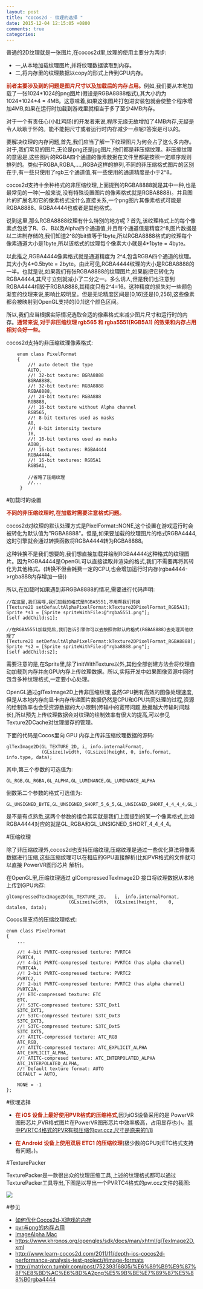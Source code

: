 ```yaml
---
layout: post
title: "cocos2d - 纹理的选择 "
date: 2015-12-04 12:15:05 +0800
comments: true
categories: 
---
```


普通的2D纹理就是一张图片,在cocos2d里,纹理的使用主要分为两步:

- 一,从本地加载纹理图片,并将纹理数据读取到内存。
- 二,将内存里的纹理数据以copy的形式上传到GPU内存。

<font color='#bd260d'>**前者主要涉及到的问题是图片尺寸以及加载后的内存占用。**</font>例如,我们要从本地加载了一张1024\*1024的png图片(假设是RGBA8888格式),其大小约为1024\*1024\*4 = 4MB。这意味着,如果这张图片打包进安装包就会使整个程序增加4MB,如果在运行时加载到游戏里就相当于多了至少4MB内存。
	
对于一个有责任心(小肚鸡肠)的开发者来说,程序无缘无故增加了4MB内存,无疑是令人耿耿于怀的。能不能把尺寸或者运行时内存减少一点呢?答案是可以的。

要解决纹理的内存问题,首先,我们应当了解一下纹理图片为何会占了这么多内存。对于,我们常见的图片,无论是png还是jpg图片,他们都是非压缩纹理。非压缩纹理的意思是,这些图片的RGBA四个通道的像素数据在文件里都是按照一定顺序规则排列的。类似于RGBA,RGBA,....,RGBA这样的排列,不同的非压缩格式图片的区别在于,有一些只使用了rgb三个通道值,有一些使用的通道精度是小于2^8。

cocos2d支持十余种格式的非压缩纹理,上面提到的RGBA8888就是其中一种,也是最常见的一种(一般来说,没有特殊设置图片的像素格式就是RGBA8888)。并且图片的扩展名和它的像素格式没什么直接关系,一个png图片其像素格式可能是RGBA8888、RGBA4444也或者是其他格式。

说到这里,那么RGBA8888纹理有什么特别的地方呢？首先,该纹理格式上的每个像素点包括了R、G、B以及Alpha四个通道值,并且每个通道值是精度2^8,图片数据是以二进制存储的,我们知道2^8的bit值等于1byte,所以RGBA8888格式的纹理每个像素通道大小是1byte,所以该格式的纹理每个像素大小就是4*1byte = 4byte。

以此推之,RGBA4444像素格式就是通道精度为 2^4,包含RGBA四个通道的纹理。其大小为4\*0.5byte = 2byte。由此可见,RGBA4444纹理的大小是RGBA8888的一半。也就是说,如果我们有张RGBA8888的纹理图片,如果能把它转化为RGBA4444,其尺寸立刻就减小了二分之一。多么诱人,但是我们也注意到RGBA4444相较于RGBA8888,其精度只有2^4=16。这种精度的损失对一些颜色渐变的纹理来说,影响比较明显。但是无论精度区间是[0,16]还是[0,256],这些像素都会被映射到OpenGL支持的[0,1]这个颜色区间。

所以,我们应当根据实际情况选取合适的像素格式来减少图片尺寸和运行时的内存。<font color='#bd260d'>**通常来说,对于非压缩纹理 rgb565 和 rgba5551(RGB5A1) 的效果和内存占用相对会好一些。**</font>

cocos2d支持的非压缩纹理像素格式:

	    enum class PixelFormat
	    {
	        //! auto detect the type
	        AUTO,
	        //! 32-bit texture: BGRA8888
	        BGRA8888,
	        //! 32-bit texture: RGBA8888
	        RGBA8888,
	        //! 24-bit texture: RGBA888
	        RGB888,
	        //! 16-bit texture without Alpha channel
	        RGB565,
	        //! 8-bit textures used as masks
	        A8,
	        //! 8-bit intensity texture
	        I8,
	        //! 16-bit textures used as masks
	        AI88,
	        //! 16-bit textures: RGBA4444
	        RGBA4444,
	        //! 16-bit textures: RGB5A1
			RGB5A1,
			
	        //省略了压缩纹理
	        //...
	     }

#加载时的设置

<font color='#bd260d'>**不同的非压缩纹理时,在加载时需要注意格式问题。**</font>

cocos2d对纹理的默认处理方式是PixelFormat::NONE,这个设置在游戏运行时会被转化为默认值为"RGBA8888"。但是,如果要加载的纹理图片的格式RGBA4444,这时引擎就会通过转换函数将RGBA4444转为RGBA8888。

这种转换不是我们想要的,我们想直接加载并绘制RGBA4444这种格式的纹理图片。因为RGBA4444是OpenGL可以直接读取并渲染的格式,我们不需要再将其转化为其他格式。(转换不但会耗费一定的CPU,也会增加运行时内存(rgba4444->rgba888内存增加一倍))

所以,在加载时如果遇到非RGBA8888的情况,需要进行代码声明:

	//在这里,我们高呼,我们加载的格式是RGBA5551,不用帮我们转换
	[Texture2D setDefaultAlphaPixelFormat:kTexture2DPixelFormat_RGB5A1];
    Sprite *s1 = [Sprite spriteWithFile:@"rgba5551.png"];
    [self addChild:s1];
    
    //在RGBA5551加载完后,我们告诉引擎你可以去按照你默认的格式(RGBA8888)去处理其他纹理了
    [Texture2D setDefaultAlphaPixelFormat:kTexture2DPixelFormat_RGBA8888];
    Sprite *s2 = [Sprite spriteWithFile:@"rgba8888.png"];
    [self addChild:s2];

需要注意的是,在Sprite里,除了initWithTexture以外,其他全部创建方法会将纹理自动加载到内存并向GPU内存上传纹理数据。所以,实际开发中如果图像资源中同时包含多种纹理格式,一定要小心处理。

OpenGL通过glTexImage2D上传非压缩纹理,虽然GPU拥有高效的图像处理速度,但是从本地内存向显卡内存传递图片数据仍然是CPU和GPU共同处理的过程,资源的绘制效率也会受资源数据的大小限制(传输中的宽带问题,数据越大传输时间越长),所以预先上传纹理数据会对纹理的绘制效率有很大的提高,可以参见Texture2DCache对纹理缓存的管理。

下面的代码是Cocos里向 GPU 内存上传非压缩纹理数据的源码:

	glTexImage2D(GL_TEXTURE_2D, i, info.internalFormat, 
				 (GLsizei)width, (GLsizei)height, 0, info.format, info.type, data);
	
	
其中,第三个参数的可选值为:

	GL_RGB,GL_RGBA,GL_ALPHA,GL_LUMINANCE,GL_LUMINANCE_ALPHA 
	
倒数第二个参数的格式可选值为:

	GL_UNSIGNED_BYTE,GL_UNSIGNED_SHORT_5_6_5,GL_UNSIGNED_SHORT_4_4_4_4,GL_UNSIGNED_SHORT_5_5_5_1
	
是不是有点熟悉,这两个参数的组合其实就是我们上面提到的某一个像素格式,比如RGBA4444对应的就是GL_RGBA和GL_UNSIGNED_SHORT_4_4_4_4。

#压缩纹理

除了非压缩纹理外,cocos2d也支持压缩纹理,压缩纹理是通过一些优化算法将像素数据进行压缩,这些压缩纹理可以在相应的GPU直接解析(比如PVR格式的文件就可以直接 PowerVR图形芯片 解析)。

在OpenGL里,压缩纹理通过 glCompressedTexImage2D 接口将纹理数据从本地上传到GPU内存:

	glCompressedTexImage2D(GL_TEXTURE_2D, 	i, 	info.internalFormat,
						   (GLsizei)width, 	(GLsizei)height, 	0, 	datalen, data);


Cocos里支持的压缩纹理格式:
	
	enum class PixelFormat
    {
    	...
    
		//! 4-bit PVRTC-compressed texture: PVRTC4
        PVRTC4,
        //! 4-bit PVRTC-compressed texture: PVRTC4 (has alpha channel)
        PVRTC4A,
        //! 2-bit PVRTC-compressed texture: PVRTC2
        PVRTC2,
        //! 2-bit PVRTC-compressed texture: PVRTC2 (has alpha channel)
        PVRTC2A,
        //! ETC-compressed texture: ETC
        ETC,
        //! S3TC-compressed texture: S3TC_Dxt1
        S3TC_DXT1,
        //! S3TC-compressed texture: S3TC_Dxt3
        S3TC_DXT3,
        //! S3TC-compressed texture: S3TC_Dxt5
        S3TC_DXT5,
        //! ATITC-compressed texture: ATC_RGB
        ATC_RGB,
        //! ATITC-compressed texture: ATC_EXPLICIT_ALPHA
        ATC_EXPLICIT_ALPHA,
        //! ATITC-compresed texture: ATC_INTERPOLATED_ALPHA
        ATC_INTERPOLATED_ALPHA,
        //! Default texture format: AUTO
        DEFAULT = AUTO,
        
        NONE = -1
    };


#纹理选择

- <font color='#bd260d'>**在 iOS 设备上最好使用PVR格式的压缩格式**</font>,因为iOS设备采用的是 PowerVR 图形芯片,PVR格式图片在PowerVR图形芯片中效率极高，占用显存也小。[其中PVRTC4格式的PVR有损压缩包pvr.ccz,尺寸是原来的1/8](http://blog.chukong-inc.com/index.php/2013/02/04/%E5%A6%82%E4%BD%95%E4%BC%98%E5%8C%96cocos2d-x%E6%B8%B8%E6%88%8F%E7%9A%84%E5%86%85%E5%AD%98/)

- <font color='#bd260d'>**在 Android 设备上使用双层 ETC1 的压缩纹理**</font>(极少数的GPU对ETC格式支持有问题。)。

#TexturePacker

TexturePacker是一款很出众的纹理压缩工具,上述的纹理格式都可以通过TexturePacker工具导出,下图是以导出一个PVRTC4格式的pvr.ccz文件的截图:

![](/images/2015/12/texture_packer.png)

#参见

- [如何优化Cocos2d-X游戏的内存](http://blog.chukong-inc.com/index.php/2013/02/04/%E5%A6%82%E4%BD%95%E4%BC%98%E5%8C%96cocos2d-x%E6%B8%B8%E6%88%8F%E7%9A%84%E5%86%85%E5%AD%98/)
- [pvr与png的内存占用](http://blog.csdn.net/kaitiren/article/details/8054856)
- [ImageAlpha Mac](http://pngmini.com/)
- <https://www.khronos.org/opengles/sdk/docs/man/xhtml/glTexImage2D.xml>
- <http://www.learn-cocos2d.com/2011/11/depth-ios-cocos2d-performance-analysis-test-project/#image-formats>
- <http://matrixcn.tumblr.com/post/75239316805/%E6%89%B9%E9%87%8F%E8%BD%AC%E6%8D%A2png%E5%9B%BE%E7%89%87%E5%88%B0rgba4444>

